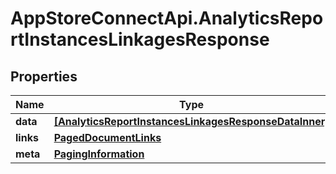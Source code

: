 # AppStoreConnectApi.AnalyticsReportInstancesLinkagesResponse

## Properties

Name | Type | Description | Notes
------------ | ------------- | ------------- | -------------
**data** | [**[AnalyticsReportInstancesLinkagesResponseDataInner]**](AnalyticsReportInstancesLinkagesResponseDataInner.md) |  | 
**links** | [**PagedDocumentLinks**](PagedDocumentLinks.md) |  | 
**meta** | [**PagingInformation**](PagingInformation.md) |  | [optional] 


